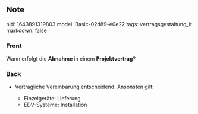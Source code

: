 ## Note
nid: 1643891319803
model: Basic-02d89-e0e22
tags: vertragsgestaltung_it
markdown: false

### Front
Wann erfolgt die <b>Abnahme </b>in einem <b>Projektvertrag</b>?

### Back
<ul><li>Vertragliche Vereinbarung entscheidend. Ansonsten gilt:</li><ul><li>Einzelgeräte: Lieferung</li><li>EDV-Systeme: Installation</li></ul></ul>
